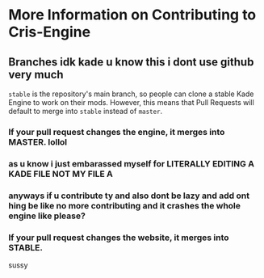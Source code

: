 # More Information on Contributing to Cris-Engine

## Branches idk kade u know this i dont use github very much
`stable` is the repository's main branch, so people can clone a stable Kade Engine to work on their mods. However, this means that Pull Requests will default to merge into
`stable` instead of `master`.

### If your pull request changes the engine, it merges into MASTER. lollol 
### as u know i just embarassed myself for LITERALLY EDITING A KADE FILE NOT MY FILE A
### anyways if u contribute ty and also dont be lazy and add ont hing be like no more contributing and it crashes the whole engine like please?
### If your pull request changes the website, it merges into STABLE.

sussy
